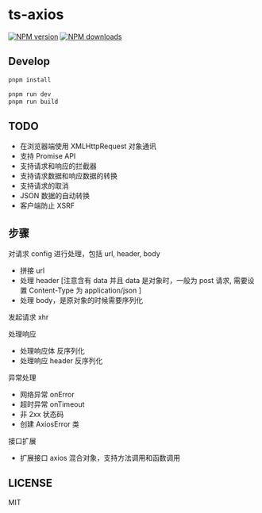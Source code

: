 # ts-axios

[![NPM version](https://img.shields.io/npm/v/@whale2002/ts-axios.svg?style=flat)](https://npmjs.org/package/@whale2002/ts-axios)
[![NPM downloads](http://img.shields.io/npm/dm/@whale2002/ts-axios.svg?style=flat)](https://npmjs.org/package/@whale2002/ts-axios)

## Develop

```bash
pnpm install
```

```bash
pnpm run dev
pnpm run build
```

## TODO

- 在浏览器端使用 XMLHttpRequest 对象通讯
- 支持 Promise API
- 支持请求和响应的拦截器
- 支持请求数据和响应数据的转换
- 支持请求的取消
- JSON 数据的自动转换
- 客户端防止 XSRF

## 步骤

对请求 config 进行处理，包括 url, header, body

- 拼接 url
- 处理 header [注意含有 data 并且 data 是对象时，一般为 post 请求, 需要设置 Content-Type 为 application/json ]
- 处理 body，是原对象的时候需要序列化

发起请求 xhr

处理响应

- 处理响应体 反序列化
- 处理响应 header 反序列化

异常处理

- 网络异常 onError
- 超时异常 onTimeout
- 非 2xx 状态码
- 创建 AxiosError 类

接口扩展

- 扩展接口 axios 混合对象，支持方法调用和函数调用

## LICENSE

MIT
